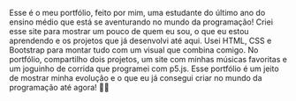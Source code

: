 Esse é o meu portfólio, feito por mim, uma estudante do último ano do ensino médio que está se aventurando no mundo da programação! Criei esse site para mostrar um pouco de quem eu sou, o que eu estou aprendendo e os projetos que já desenvolvi até aqui. 
 Usei HTML, CSS e Bootstrap para montar tudo com um visual que combina comigo. No portfólio, compartilho dois projetos, um site com minhas músicas favoritas e um joguinho de corrida que programei com p5.js. Esse portfólio é um jeito de mostrar minha evolução e o que eu já consegui criar no mundo da programação até agora! 🎀✨
